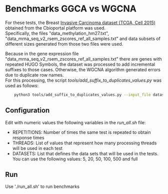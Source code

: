 # Benchmarks GGCA vs WGCNA

For these tests, the Breast [Invasive Carcinoma dataset (TCGA, Cell 2015)](https://www.cbioportal.org/study/summary?id=br) obtained from the Cbioportal platform was used.  
Specifically, the files "data_methylation_hm27.txt", "data_mrna_seq_v2_rsem_zscores_ref_all_samples.txt" and data subsets of different sizes generated from those two files were used.
  
Because in the gene expression file "data_mrna_seq_v2_rsem_zscores_ref_all_samples.txt" there are genes with repeated HUGO Symbols, the dataset was processed to add incremental suffixes to those cases. Otherwise, the WGCNA algorithm generated errors due to duplicate row names.  
For this processing, the script *tools/add_suffix_to_duplicates_values.py* was used as follows:

``` bash
    python3 tools/add_suffix_to_duplicates_values.py --input_file datasets/data_mrna_seq_v2_rsem_zscores_ref_all_samples.txt --output_file datasets/data_mrna_seq_v2_rsem_zscores_ref_all_samples_repaired.txt
```

## Configuration

Edit with numeric values the following variables in the *run_all.sh* file:

- REPETITIONS: Number of times the same test is repeated to obtain response times
- THREADS: List of values ​​that represent how many processing threads will be used in each test
- DATASETS: List that defines the data sets that will be used in the tests. You can use the following values: 5, 20, 50, 100, 500 and full

## Run

Use './run_all.sh' to run benchmarks
